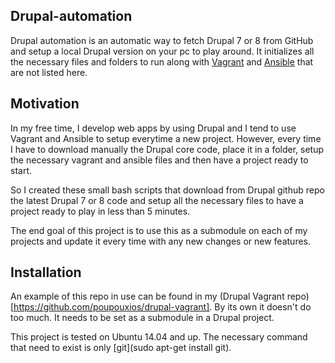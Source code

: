 ## Drupal-automation

Drupal automation is an automatic way to fetch Drupal 7 or 8 from GitHub and setup a local Drupal version on your pc to play around. It initializes all the necessary files and folders to run along with [Vagrant](https://www.vagrantup.com/) and [Ansible](http://www.ansible.com/) that are not listed here.

## Motivation

In my free time, I develop web apps by using Drupal and I tend to use Vagrant and Ansible to setup everytime a new project. However, every time I have to download manually the Drupal core code, place it in a folder, setup the necessary vagrant and ansible files and then have a project ready to start.

So I created these small bash scripts that download from Drupal github repo the latest Drupal 7 or 8 code and setup all the necessary files to have a project ready to play in less than 5 minutes.

The end goal of this project is to use this as a submodule on each of my projects and update it every time with any new changes or new features.

## Installation

An example of this repo in use can be found in my (Drupal Vagrant repo)[https://github.com/poupouxios/drupal-vagrant]. By its own it doesn't do too much. It needs to be set as a submodule in a Drupal project.

This project is tested on Ubuntu 14.04 and up. The necessary command that need to exist is only [git](sudo apt-get install git).

